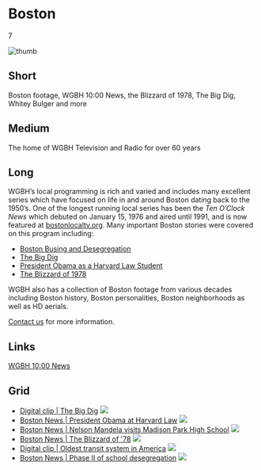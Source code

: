 # Boston

7

![thumb](https://s3.amazonaws.com/wgbhstocksales.org/content/collections/boston/Boston_collection_348x196.png)

## Short

Boston footage, WGBH 10:00 News, the Blizzard of 1978,
The Big Dig, Whitey Bulger and more

## Medium

The home of WGBH Television and Radio for over 60 years

## Long

WGBH’s local programming is rich and varied and includes many excellent series 
which have focused on life in and around Boston dating back to the 1950’s. One 
of the longest running local series has been the *Ten O’Clock News* which debuted 
on January 15, 1976 and aired until 1991, and is now featured at [bostonlocaltv.org](http://bostonlocaltv.org/wgbh).
Many important Boston stories were covered on this program including:

- [Boston Busing and Desegregation](http://bostonlocaltv.org/catalog?q=school+busing&f[collection_s][]=Ten+O%27Clock+News)
- [The Big Dig](http://bostonlocaltv.org/catalog?q=central+artery&f[collection_s][]=Ten+O%27Clock+News)
- [President Obama as a Harvard Law Student](http://bostonlocaltv.org/catalog?q=obama&f[collection_s][]=Ten+O%27Clock+News)
- [The Blizzard of 1978](http://bostonlocaltv.org/catalog?q=blizzard+1978&f[collection_s][]=Ten+O%27Clock+News)

WGBH also has a collection of Boston footage from various decades including Boston 
history, Boston personalities, Boston neighborhoods as well as HD aerials. 

[Contact us](/about/contact_us) for more information. 

## Links

[WGBH 10:00 News](http://bostonlocaltv.org/wgbh)

## Grid
- [Digital clip | The Big Dig](/catalog/GBH00000060001010) ![](https://s3.amazonaws.com/wgbhstocksales.org/content/collections/boston/GBH00000060001010_348x196.png)
- [Boston News | President Obama at Harvard Law](http://bostonlocaltv.org/catalog/V_UDAMVZGA4JEY06N) ![](https://s3.amazonaws.com/wgbhstocksales.org/content/collections/boston/Obama_348x196.png)
- [Boston News | Nelson Mandela visits Madison Park High School](http://bostonlocaltv.org/catalog/V_L5N55ATB6GXSBK6) ![](https://s3.amazonaws.com/wgbhstocksales.org/content/collections/boston/Mandela_348x196.png)
-  [Boston News | The Blizzard of '78](http://bostonlocaltv.org/catalog/V_OUS1BQH8VP7MVMQ) ![](https://s3.amazonaws.com/wgbhstocksales.org/content/collections/boston/blizzard_348x196.png)
- [Digital clip | Oldest transit system in America](/catalog/GBH00020551000034) ![](https://s3.amazonaws.com/wgbhstocksales.org/content/collections/boston/GBH000020551000034-2_348x196.png)
- [Boston News | Phase II of school desegregation](http://bostonlocaltv.org/catalog/V_OUS1BQH8VP7MVMQ) ![](https://s3.amazonaws.com/wgbhstocksales.org/content/collections/boston/charlestownfirstday_348x196.jpg)
 
